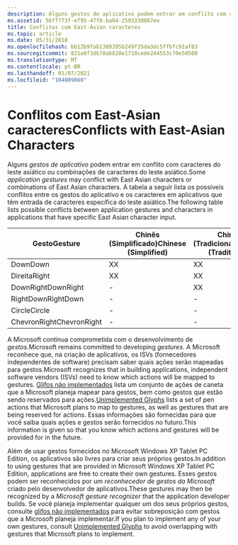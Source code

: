 ```yaml
---
description: Alguns gestos de aplicativo podem entrar em conflito com caracteres do leste asiático ou combinações de caracteres do leste asiático.
ms.assetid: 56ff773f-ef95-47f8-ba04-2593330867ee
title: Conflitos com East-Asian caracteres
ms.topic: article
ms.date: 05/31/2018
ms.openlocfilehash: bb12b9fab1389395b249f35da3dc5ffbfc91af83
ms.sourcegitcommit: 831e8f3db78ab820e1710cede244553c70e50500
ms.translationtype: MT
ms.contentlocale: pt-BR
ms.lasthandoff: 01/07/2021
ms.locfileid: "104089860"
---
```

# <a name="conflicts-with-east-asian-characters"></a><span data-ttu-id="e36e7-103">Conflitos com East-Asian caracteres</span><span class="sxs-lookup"><span data-stu-id="e36e7-103">Conflicts with East-Asian Characters</span></span>

<span data-ttu-id="e36e7-104">Alguns *gestos de aplicativo* podem entrar em conflito com caracteres do leste asiático ou combinações de caracteres do leste asiático.</span><span class="sxs-lookup"><span data-stu-id="e36e7-104">Some *application gestures* may conflict with East Asian characters or combinations of East Asian characters.</span></span> <span data-ttu-id="e36e7-105">A tabela a seguir lista os possíveis conflitos entre os gestos do aplicativo e os caracteres em aplicativos que têm entrada de caracteres específica do leste asiático.</span><span class="sxs-lookup"><span data-stu-id="e36e7-105">The following table lists possible conflicts between application gestures and characters in applications that have specific East Asian character input.</span></span>



| <span data-ttu-id="e36e7-106">Gesto</span><span class="sxs-lookup"><span data-stu-id="e36e7-106">Gesture</span></span>                 | <span data-ttu-id="e36e7-107">Chinês (Simplificado)</span><span class="sxs-lookup"><span data-stu-id="e36e7-107">Chinese (Simplified)</span></span> | <span data-ttu-id="e36e7-108">Chinês (Tradicional)</span><span class="sxs-lookup"><span data-stu-id="e36e7-108">Chinese (Traditional)</span></span> | <span data-ttu-id="e36e7-109">Japonês</span><span class="sxs-lookup"><span data-stu-id="e36e7-109">Japanese</span></span>     | <span data-ttu-id="e36e7-110">Coreano</span><span class="sxs-lookup"><span data-stu-id="e36e7-110">Korean</span></span>       |
|-------------------------|----------------------|-----------------------|--------------|--------------|
| <span data-ttu-id="e36e7-111">Down</span><span class="sxs-lookup"><span data-stu-id="e36e7-111">Down</span></span><br/>         | <span data-ttu-id="e36e7-112">X</span><span class="sxs-lookup"><span data-stu-id="e36e7-112">X</span></span><br/>         | <span data-ttu-id="e36e7-113">X</span><span class="sxs-lookup"><span data-stu-id="e36e7-113">X</span></span><br/>          | <span data-ttu-id="e36e7-114">X</span><span class="sxs-lookup"><span data-stu-id="e36e7-114">X</span></span><br/> | <span data-ttu-id="e36e7-115">X</span><span class="sxs-lookup"><span data-stu-id="e36e7-115">X</span></span><br/> |
| <span data-ttu-id="e36e7-116">Direita</span><span class="sxs-lookup"><span data-stu-id="e36e7-116">Right</span></span><br/>        | <span data-ttu-id="e36e7-117">X</span><span class="sxs-lookup"><span data-stu-id="e36e7-117">X</span></span><br/>         | <span data-ttu-id="e36e7-118">X</span><span class="sxs-lookup"><span data-stu-id="e36e7-118">X</span></span><br/>          | <span data-ttu-id="e36e7-119">X</span><span class="sxs-lookup"><span data-stu-id="e36e7-119">X</span></span><br/> | <span data-ttu-id="e36e7-120">X</span><span class="sxs-lookup"><span data-stu-id="e36e7-120">X</span></span><br/> |
| <span data-ttu-id="e36e7-121">DownRight</span><span class="sxs-lookup"><span data-stu-id="e36e7-121">DownRight</span></span><br/>    | -<br/>         | <span data-ttu-id="e36e7-122">X</span><span class="sxs-lookup"><span data-stu-id="e36e7-122">X</span></span><br/>          | -<br/> | <span data-ttu-id="e36e7-123">X</span><span class="sxs-lookup"><span data-stu-id="e36e7-123">X</span></span><br/> |
| <span data-ttu-id="e36e7-124">RightDown</span><span class="sxs-lookup"><span data-stu-id="e36e7-124">RightDown</span></span><br/>    | -<br/>         | -<br/>          | <span data-ttu-id="e36e7-125">X</span><span class="sxs-lookup"><span data-stu-id="e36e7-125">X</span></span><br/> | <span data-ttu-id="e36e7-126">X</span><span class="sxs-lookup"><span data-stu-id="e36e7-126">X</span></span><br/> |
| <span data-ttu-id="e36e7-127">Circle</span><span class="sxs-lookup"><span data-stu-id="e36e7-127">Circle</span></span><br/>       | -<br/>         | -<br/>          | -<br/> | <span data-ttu-id="e36e7-128">X</span><span class="sxs-lookup"><span data-stu-id="e36e7-128">X</span></span><br/> |
| <span data-ttu-id="e36e7-129">ChevronRight</span><span class="sxs-lookup"><span data-stu-id="e36e7-129">ChevronRight</span></span><br/> | -<br/>         | -<br/>          | -<br/> | <span data-ttu-id="e36e7-130">X</span><span class="sxs-lookup"><span data-stu-id="e36e7-130">X</span></span><br/> |



 

<span data-ttu-id="e36e7-131">A Microsoft continua comprometida com o desenvolvimento de *gestos*.</span><span class="sxs-lookup"><span data-stu-id="e36e7-131">Microsoft remains committed to developing *gestures*.</span></span> <span data-ttu-id="e36e7-132">A Microsoft reconhece que, na criação de aplicativos, os ISVs (fornecedores independentes de software) precisam saber quais ações serão mapeadas para gestos.</span><span class="sxs-lookup"><span data-stu-id="e36e7-132">Microsoft recognizes that in building applications, independent software vendors (ISVs) need to know which actions will be mapped to gestures.</span></span> <span data-ttu-id="e36e7-133">[Glifos não implementados](unimplemented-glyphs.md) lista um conjunto de ações de caneta que a Microsoft planeja mapear para gestos, bem como gestos que estão sendo reservados para ações.</span><span class="sxs-lookup"><span data-stu-id="e36e7-133">[Unimplemented Glyphs](unimplemented-glyphs.md) lists a set of pen actions that Microsoft plans to map to gestures, as well as gestures that are being reserved for actions.</span></span> <span data-ttu-id="e36e7-134">Essas informações são fornecidas para que você saiba quais ações e gestos serão fornecidos no futuro.</span><span class="sxs-lookup"><span data-stu-id="e36e7-134">This information is given so that you know which actions and gestures will be provided for in the future.</span></span>

<span data-ttu-id="e36e7-135">Além de usar gestos fornecidos no Microsoft Windows XP Tablet PC Edition, os aplicativos são livres para criar seus próprios gestos.</span><span class="sxs-lookup"><span data-stu-id="e36e7-135">In addition to using gestures that are provided in Microsoft Windows XP Tablet PC Edition, applications are free to create their own gestures.</span></span> <span data-ttu-id="e36e7-136">Esses gestos podem ser reconhecidos por um *reconhecedor de gestos da Microsoft* criado pelo desenvolvedor de aplicativos.</span><span class="sxs-lookup"><span data-stu-id="e36e7-136">These gestures may then be recognized by a *Microsoft gesture recognizer* that the application developer builds.</span></span> <span data-ttu-id="e36e7-137">Se você planeja implementar qualquer um dos seus próprios gestos, consulte [glifos não implementados](unimplemented-glyphs.md) para evitar sobreposição com gestos que a Microsoft planeja implementar.</span><span class="sxs-lookup"><span data-stu-id="e36e7-137">If you plan to implement any of your own gestures, consult [Unimplemented Glyphs](unimplemented-glyphs.md) to avoid overlapping with gestures that Microsoft plans to implement.</span></span>

 

 




